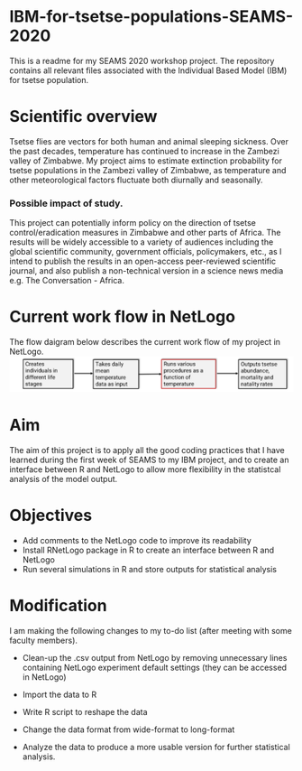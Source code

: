 # IBM-for-tsetse-populations-SEAMS-2020
This is a readme for my SEAMS 2020 workshop project. 
The repository contains all  relevant files associated with the Individual Based Model (IBM) for tsetse population. 
# Scientific overview 
Tsetse flies are vectors for both human and animal sleeping sickness. Over the past decades,  temperature has continued to increase in the Zambezi valley of Zimbabwe. My project aims to estimate extinction probability for tsetse populations in the Zambezi valley of Zimbabwe, as temperature and other meteorological factors fluctuate both diurnally and seasonally. 

### Possible impact of study. 
This project can potentially inform policy on the direction of tsetse control/eradication measures in Zimbabwe and other parts of Africa. The results will be widely accessible to a variety of audiences including the global scientific community, government officials, policymakers, etc., as I intend to publish the results in an open-access peer-reviewed scientific journal, and also publish a non-technical version in a science news media e.g. The Conversation - Africa.  
# Current work flow in NetLogo 
The flow daigram below describes the current work flow of my project in NetLogo. 
![Work flow](workflow.png)

# Aim
The aim of this project is to apply all the good coding practices that I have learned during the first week of SEAMS to my IBM project, and to create an interface between R and NetLogo to allow more flexibility in the statistcal analysis of the model output. 

# Objectives

- Add comments to the NetLogo code to improve its readability  
- Install RNetLogo package in R to create an interface between R and NetLogo 
- Run several simulations in R and store outputs for statistical analysis 

# Modification

I am making the following changes to my to-do list (after  meeting with some faculty members).

- Clean-up the .csv output from NetLogo by removing unnecessary lines containing NetLogo experiment default settings (they can be accessed in NetLogo) 

- Import the data to R 
- Write R script to reshape the data 
- Change the data format from wide-format to long-format
- Analyze the data to produce a more usable version for further statistical analysis.


